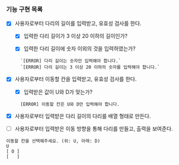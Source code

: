 ### 기능 구현 목록

- [x] 사용자로부터 다리의 길이를 입력받고, 유효성 검사를 한다.

  - [x] 입력한 다리 길이가 3 이상 20 이하의 길이인가?

  - [x] 입력한 다리 길이에 숫자 이외의 것을 입력하였는가?

  ```
    `[ERROR] 다리 길이는 숫자만 입력해야 합니다.`
    `[ERROR] 다리 길이는 3 이상 20 이하의 숫자를 입력해야 합니다.`
  ```

- [x] 사용자로부터 이동할 칸을 입력받고, 유효성 검사를 한다.

  - [x] 입력받은 값이 U와 D가 맞는가?

  ```
    [ERROR] 이동할 칸은 U와 D만 입력해야 합니다.
  ```

- [x] 사용자로부터 입력받은 다리 길이의 다리를 배열 형태로 만든다.

- [ ] 사용자로부터 입력받은 이동 방향을 통해 다리를 만들고, 출력을 보여준다.

```
이동할 칸을 선택해주세요. (위: U, 아래: D)
U
[ O ]
[   ]

```
